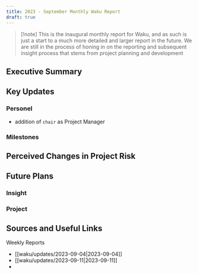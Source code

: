 ```yaml
---
title: 2023 - September Monthly Waku Report
draft: true
---
```

>[!note] This is the inaugural monthly report for Waku, and as such is just a start to a much more detailed and larger report in the future. We are still in the process of honing in on the reporting and subsequent insight process that stems from project planning and development

## Executive Summary


## Key Updates

### Personel
- addition of `chair` as Project Manager

### Milestones

## Perceived Changes in Project Risk

## Future Plans

### Insight

### Project

## Sources and Useful Links
Weekly Reports
- [[waku/updates/2023-09-04|2023-09-04]]
- [[waku/updates/2023-09-11|2023-09-11]]
- 
